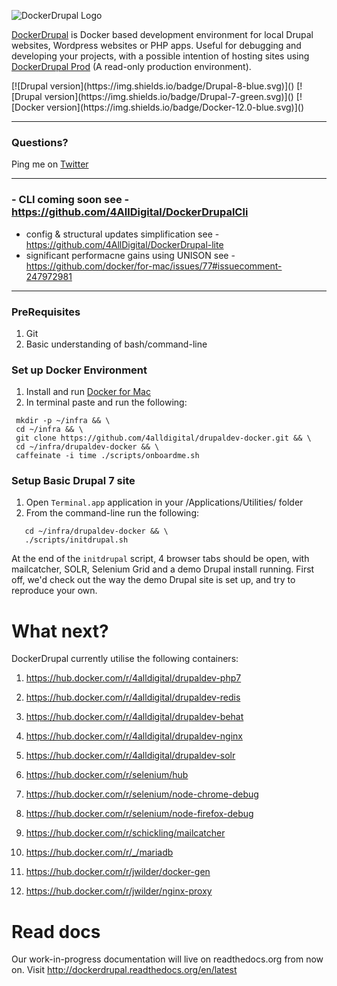 ![DockerDrupal Logo](https://raw.githubusercontent.com/4alldigital/drupaldev-docker/master/docs/images/dd-logo.png)

[DockerDrupal](https://www.4alldigital.io/docker-drupal) is Docker based development environment for local Drupal websites, Wordpress websites or PHP apps. Useful for debugging and developing your projects, with a possible intention of hosting sites using [DockerDrupal Prod](https://github.com/4alldigital/drupalprod-docker) (A read-only production environment).

<p align='left'>
[![Drupal version](https://img.shields.io/badge/Drupal-8-blue.svg)]()
[![Drupal version](https://img.shields.io/badge/Drupal-7-green.svg)]()
[![Docker version](https://img.shields.io/badge/Docker-12.0-blue.svg)]()
<br clear='all'/>

------------------------------------------------------------------------------------------------

### Questions?
 Ping me on [Twitter](http://twitter.com/@4alldigital)

------------------------------------------------------------------------------------------------

### - CLI coming soon see - https://github.com/4AllDigital/DockerDrupalCli
 + config & structural updates simplification see - https://github.com/4AllDigital/DockerDrupal-lite
 + significant performacne gains using UNISON see - https://github.com/docker/for-mac/issues/77#issuecomment-247972981
  

------------------------------------------------------------------------------------------------

  ### PreRequisites
  1. Git
  2. Basic understanding of bash/command-line


  ### Set up Docker Environment
  1. Install and run [Docker for Mac](https://docs.docker.com/docker-for-mac)
  2. In terminal paste and run the following:

  ```
   mkdir -p ~/infra && \
   cd ~/infra && \
   git clone https://github.com/4alldigital/drupaldev-docker.git && \
   cd ~/infra/drupaldev-docker && \
   caffeinate -i time ./scripts/onboardme.sh

  ```


  ### Setup Basic Drupal 7 site
  1. Open `Terminal.app` application in your /Applications/Utilities/ folder
  2. From the command-line run the following:

  ```
     cd ~/infra/drupaldev-docker && \
     ./scripts/initdrupal.sh

  ```

  At the end of the `initdrupal` script, 4 browser tabs should be open, with mailcatcher, SOLR, Selenium Grid and a demo Drupal install running.  First off, we'd check out the way the demo Drupal site is set up, and try to reproduce your own.

# What next?

DockerDrupal currently utilise the following containers:

 1. https://hub.docker.com/r/4alldigital/drupaldev-php7

 2. https://hub.docker.com/r/4alldigital/drupaldev-redis

 3. https://hub.docker.com/r/4alldigital/drupaldev-behat

 4. https://hub.docker.com/r/4alldigital/drupaldev-nginx

 5. https://hub.docker.com/r/4alldigital/drupaldev-solr

 6. https://hub.docker.com/r/selenium/hub

 7. https://hub.docker.com/r/selenium/node-chrome-debug

 8. https://hub.docker.com/r/selenium/node-firefox-debug

 9. https://hub.docker.com/r/schickling/mailcatcher

 10. https://hub.docker.com/r/_/mariadb

 11. https://hub.docker.com/r/jwilder/docker-gen

 12. https://hub.docker.com/r/jwilder/nginx-proxy


# Read docs

Our work-in-progress documentation will live on readthedocs.org from now on. Visit http://dockerdrupal.readthedocs.org/en/latest
